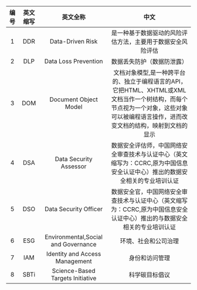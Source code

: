 |编号|英文缩写|英文全称|中文|      
|:---:|:---:|:---:|:---:|
|1|DDR|Data-Driven Risk|是一种基于数据驱动的风险评估方法，主要用于数据安全风险评估|
|2|DLP|Data Loss Prevention|数据丢失防护（数据防泄露）|  
|3|DOM|Document Object Model|文档对象模型,是一种跨平台的、独立于编程语言的API，它把HTML、XHTML或XML文档当作一个树结构，而每个节点视为一个对象，这些对象可以被编程语言操作，进而改变文档的结构，映射到文档的显示|
|4|DSA|Data Security Assessor|数据安全评估师，中国网络安全审查技术与认证中心（英文缩写为：CCRC,原为中国信息安全认证中心）推出的数据安全相关的专业培训认证|
|5|DSO|Data Security Officer|数据安全官，中国网络安全审查技术与认证中心（英文缩写为：CCRC,原为中国信息安全认证中心）推出的与数据安全相关的专业培训认证|
|6|ESG|Environmental,Social and Governance|环境、社会和公司治理|
|7|IAM|Identity and Access Management|身份和访问管理|
|8|SBTi|Science-Based Targets Initiative|科学碳目标倡议|
